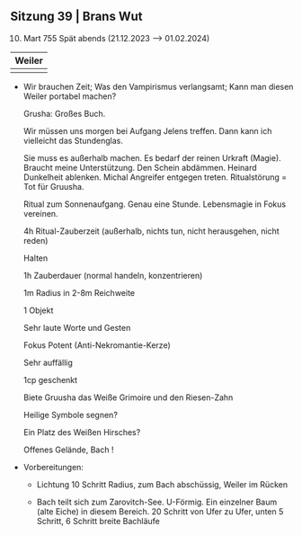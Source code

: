 ## Sitzung 39 | Brans Wut

10. Mart 755 Spät abends (21.12.2023 —> 01.02.2024)

| **Weiler** |
| ---------- |
|            |
- Wir brauchen Zeit; Was den Vampirismus verlangsamt; Kann man diesen Weiler portabel machen?
    
    Grusha: Großes Buch.
    
    Wir müssen uns morgen bei Aufgang Jelens treffen. Dann kann ich vielleicht das Stundenglas.
    
    Sie muss es außerhalb machen. Es bedarf der reinen Urkraft (Magie). Braucht meine Unterstützung. Den Schein abdämmen. Heinard Dunkelheit ablenken. Michal Angreifer entgegen treten. Ritualstörung = Tot für Gruusha.
    
    Ritual zum Sonnenaufgang. Genau eine Stunde. Lebensmagie in Fokus vereinen.
    
    4h Ritual-Zauberzeit (außerhalb, nichts tun, nicht herausgehen, nicht reden)
    
    Halten
    
    1h Zauberdauer (normal handeln, konzentrieren)
    
    1m Radius in 2-8m Reichweite
    
    1 Objekt
    
    Sehr laute Worte und Gesten
    
    Fokus Potent (Anti-Nekromantie-Kerze)
    
    Sehr auffällig
    
    1cp geschenkt
    
    Biete Gruusha das Weiße Grimoire und den Riesen-Zahn
    
    Heilige Symbole segnen?
    
    Ein Platz des Weißen Hirsches?
    
    Offenes Gelände, Bach !
    
- Vorbereitungen:
    
    - Lichtung 10 Schritt Radius, zum Bach abschüssig, Weiler im Rücken
        
    - Bach teilt sich zum Zarovitch-See. U-Förmig. Ein einzelner Baum (alte Eiche) in diesem Bereich. 20 Schritt von Ufer zu Ufer, unten 5 Schritt, 6 Schritt breite Bachläufe